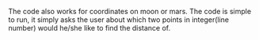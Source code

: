 The code also works for coordinates on moon or mars. The code is simple to run, it simply asks the user about which two points in integer(line number) would he/she like to find the distance of.
